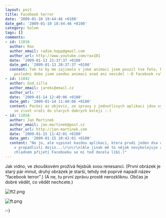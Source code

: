 ```yaml
---
layout: post
title: Facebook terror
date: '2009-01-10 19:44:46 +0100'
date_gmt: '2009-01-10 18:44:46 +0100'
category: kolem
tags: []
comments:
- id: 11016
  author: Rax
  author_email: radim.hopp@gmail.com
  author_url: http://www.youtube.com/rax101
  date: '2009-01-13 21:37:37 +0100'
  date_gmt: '2009-01-13 20:37:37 +0100'
  content: Tak to by me zajimalo v jake animaci jsem pouzil tve foto, kdyz jsem v
    posledni dobe jsem zandou animaci snad ani nevidel :-D facebook rulez :-D
- id: 11042
  author: God.zilla
  author_email: jareks@email.cz
  author_url: ''
  date: '2009-01-14 12:40:06 +0100'
  date_gmt: '2009-01-14 11:40:06 +0100'
  content: Pockej az objevis, ze zpravy z jednotlivych aplikaci jdou vypnout... Pak
    se zivot vrati do starych dobrych koleji :-)
- id: 11058
  author: Jan Martinek
  author_email: jan.martinek@post.cz
  author_url: http://jan-martinek.com
  date: '2009-01-15 11:42:01 +0100'
  date_gmt: '2009-01-15 10:42:01 +0100'
  content: "No jo, ale vypinat kazdou aplikaci, ktera prudi jeden dva dny a pak zmizi
    v propadlisti dejin...\r\n\r\n(Ale jinak mě to nějak nevykolejuje a po mém počátečním
    chladném přijetí Facebooku se mi teď docela líbí.)"
---
```

<p>Jak vidno, ve zkouškovém prožívá fejsbúk svou renesanci. (První obrázek je starý pár minut, druhý obrázek je starší, tehdy mě poprvé napadl název "facebook terror".) (A ne, tu první zprávu prostě nerozkliknu. Občas je dobré vědět, co vědět nechcete.)</p>
<p><img src='%base_url%/assets/wp-uploads/2009/01/ft2.png' alt='ft2.png' /></p>
<p><img src='%base_url%/assets/wp-uploads/2009/01/ft.png' alt='ft.png' /></p>
<p>:-)</p>
